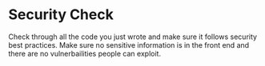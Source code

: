 # Security Check

Check through all the code you just wrote and make sure it follows security best practices. Make sure no sensitive information is in the front end and there are no vulnerbailities people can exploit.